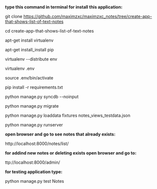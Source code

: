 <b>type this command in terminal for install this application:</b>

git clone https://github.com/maximzxc/maximzxc_notes/tree/create-app-that-shows-list-of-text-notes

cd create-app-that-shows-list-of-text-notes

apt-get install virtualenv

apt-get install_install pip

virtualenv --distribute env

virtualenv .env

source .env/bin/activate

pip install -r requirements.txt

python manage.py syncdb --noinput

python manage.py migrate

python manage.py loaddata fixtures notes_views_testdata.json

python manage.py runserver

<b>open browser and go to see notes that already exists:</b>

http://localhost:8000/notes/list/

<b>for addind new notes or deleting exists open browser and go to:</b>

ttp://localhost:8000/admin/

<b>for testing application type:</b>

python manage.py test Notes
